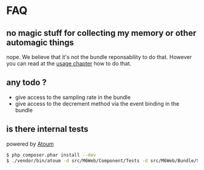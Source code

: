 # FAQ

## no magic stuff for collecting my memory or other automagic things

nope. We believe that it's not the bundle reponsability to do that. However you can read at the [usage chapter](usage.md) how to do that.

## any todo ?

 * give access to the sampling rate in the bundle
 * give access to the decrement method via the event binding in the bundle

## is there internal tests

powered by [Atoum](http://docs.atoum.org/)

```sh
$ php composer.phar install --dev
$ ./vendor/bin/atoum -d src/M6Web/Component/Tests -d src/M6Web/Bundle/StatsdBundle/Tests
```

